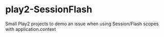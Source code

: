 play2-SessionFlash
==================

Small Play2 projects to demo an issue when using Session/Flash scopes with application.context